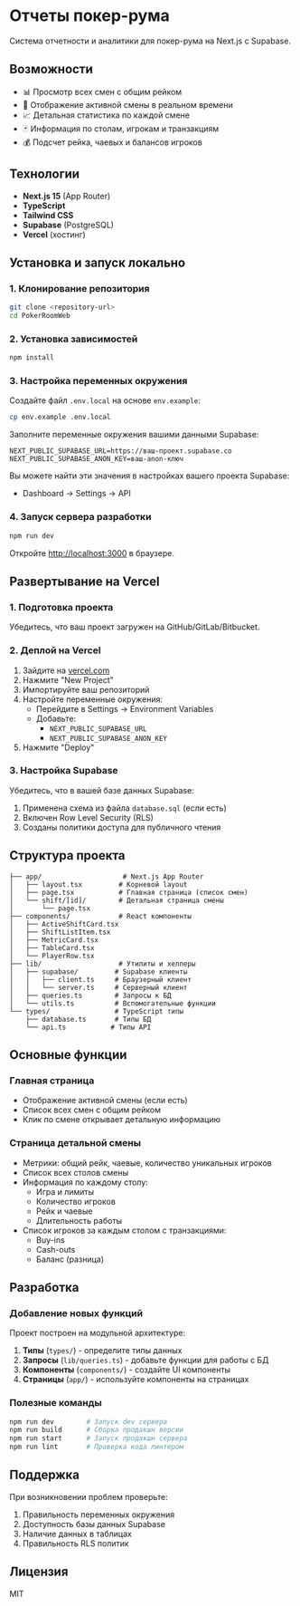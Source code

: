 # Отчеты покер-рума

Система отчетности и аналитики для покер-рума на Next.js с Supabase.

## Возможности

- 📊 Просмотр всех смен с общим рейком
- 🎯 Отображение активной смены в реальном времени
- 📈 Детальная статистика по каждой смене
- 🃏 Информация по столам, игрокам и транзакциям
- 💰 Подсчет рейка, чаевых и балансов игроков

## Технологии

- **Next.js 15** (App Router)
- **TypeScript**
- **Tailwind CSS**
- **Supabase** (PostgreSQL)
- **Vercel** (хостинг)

## Установка и запуск локально

### 1. Клонирование репозитория

```bash
git clone <repository-url>
cd PokerRoomWeb
```

### 2. Установка зависимостей

```bash
npm install
```

### 3. Настройка переменных окружения

Создайте файл `.env.local` на основе `env.example`:

```bash
cp env.example .env.local
```

Заполните переменные окружения вашими данными Supabase:

```env
NEXT_PUBLIC_SUPABASE_URL=https://ваш-проект.supabase.co
NEXT_PUBLIC_SUPABASE_ANON_KEY=ваш-anon-ключ
```

Вы можете найти эти значения в настройках вашего проекта Supabase:
- Dashboard → Settings → API

### 4. Запуск сервера разработки

```bash
npm run dev
```

Откройте [http://localhost:3000](http://localhost:3000) в браузере.

## Развертывание на Vercel

### 1. Подготовка проекта

Убедитесь, что ваш проект загружен на GitHub/GitLab/Bitbucket.

### 2. Деплой на Vercel

1. Зайдите на [vercel.com](https://vercel.com)
2. Нажмите "New Project"
3. Импортируйте ваш репозиторий
4. Настройте переменные окружения:
   - Перейдите в Settings → Environment Variables
   - Добавьте:
     - `NEXT_PUBLIC_SUPABASE_URL`
     - `NEXT_PUBLIC_SUPABASE_ANON_KEY`
5. Нажмите "Deploy"

### 3. Настройка Supabase

Убедитесь, что в вашей базе данных Supabase:

1. Применена схема из файла `database.sql` (если есть)
2. Включен Row Level Security (RLS)
3. Созданы политики доступа для публичного чтения

## Структура проекта

```
├── app/                    # Next.js App Router
│   ├── layout.tsx         # Корневой layout
│   ├── page.tsx           # Главная страница (список смен)
│   └── shift/[id]/        # Детальная страница смены
│       └── page.tsx
├── components/            # React компоненты
│   ├── ActiveShiftCard.tsx
│   ├── ShiftListItem.tsx
│   ├── MetricCard.tsx
│   ├── TableCard.tsx
│   └── PlayerRow.tsx
├── lib/                   # Утилиты и хелперы
│   ├── supabase/         # Supabase клиенты
│   │   ├── client.ts     # Браузерный клиент
│   │   └── server.ts     # Серверный клиент
│   ├── queries.ts        # Запросы к БД
│   └── utils.ts          # Вспомогательные функции
└── types/                # TypeScript типы
    ├── database.ts       # Типы БД
    └── api.ts           # Типы API
```

## Основные функции

### Главная страница

- Отображение активной смены (если есть)
- Список всех смен с общим рейком
- Клик по смене открывает детальную информацию

### Страница детальной смены

- Метрики: общий рейк, чаевые, количество уникальных игроков
- Список всех столов смены
- Информация по каждому столу:
  - Игра и лимиты
  - Количество игроков
  - Рейк и чаевые
  - Длительность работы
- Список игроков за каждым столом с транзакциями:
  - Buy-ins
  - Cash-outs
  - Баланс (разница)

## Разработка

### Добавление новых функций

Проект построен на модульной архитектуре:

1. **Типы** (`types/`) - определите типы данных
2. **Запросы** (`lib/queries.ts`) - добавьте функции для работы с БД
3. **Компоненты** (`components/`) - создайте UI компоненты
4. **Страницы** (`app/`) - используйте компоненты на страницах

### Полезные команды

```bash
npm run dev        # Запуск dev сервера
npm run build      # Сборка продакшн версии
npm run start      # Запуск продакшн сервера
npm run lint       # Проверка кода линтером
```

## Поддержка

При возникновении проблем проверьте:

1. Правильность переменных окружения
2. Доступность базы данных Supabase
3. Наличие данных в таблицах
4. Правильность RLS политик

## Лицензия

MIT
